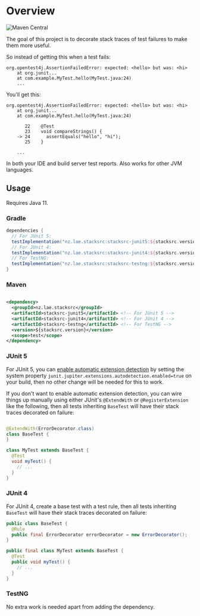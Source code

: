 # Overview

<p>
<picture>
  <img alt="Maven Central" src="https://img.shields.io/maven-central/v/nz.lae.stacksrc/stacksrc-core?color=blue">
</picture>
</p>

The goal of this project is to decorate stack traces of test failures to make
them more useful.

So instead of getting this when a test fails:

```
org.opentest4j.AssertionFailedError: expected: <hello> but was: <hi>
	at org.junit...
	at com.example.MyTest.hello(MyTest.java:24)
	...
```

You'll get this:

```
org.opentest4j.AssertionFailedError: expected: <hello> but was: <hi>
	at org.junit...
	at com.example.MyTest.hello(MyTest.java:24)

	   22    @Test
	   23    void compareStrings() {
	-> 24      assertEquals("hello", "hi");
	   25    }

	...
```

In both your IDE and build server test reports. Also works for other JVM
languages.

## Usage

Requires Java 11.

### Gradle

```groovy
dependencies {
  // For JUnit 5:
  testImplementation("nz.lae.stacksrc:stacksrc-junit5:${stacksrc.version}")
  // For JUnit 4:
  testImplementation("nz.lae.stacksrc:stacksrc-junit4:${stacksrc.version}")
  // For TestNG:
  testImplementation("nz.lae.stacksrc:stacksrc-testng:${stacksrc.version}")
}
```

### Maven

```xml

<dependency>
  <groupId>nz.lae.stacksrc</groupId>
  <artifactId>stacksrc-junit5</artifactId> <!-- For JUnit 5 -->
  <artifactId>stacksrc-junit4</artifactId> <!-- For JUnit 4 -->
  <artifactId>stacksrc-testng</artifactId> <!-- For TestNG -->
  <version>${stacksrc.version}</version>
  <scope>test</scope>
</dependency>
```

### JUnit 5

For JUnit 5, you can
[enable automatic extension detection](https://junit.org/junit5/docs/current/user-guide/#extensions-registration-automatic-enabling)
by setting the system
property `junit.jupiter.extensions.autodetection.enabled=true` on your build,
then no other change will be needed for this to work.

If you don't want to enable automatic extension detection, you can wire things
up manually using either JUnit's `@ExtendWith` or `@RegisterExtension` like the
following, then all tests inheriting `BaseTest` will have their stack traces
decorated on failure:

```java

@ExtendWith(ErrorDecorator.class)
class BaseTest {
}

class MyTest extends BaseTest {
  @Test
  void myTest() {
    // ...
  }
}
```

### JUnit 4

For JUnit 4, create a base test with a test rule, then all tests
inheriting `BaseTest` will have their stack traces
decorated on failure:

```java
public class BaseTest {
  @Rule
  public final ErrorDecorator errorDecorator = new ErrorDecorator();
}

public final class MyTest extends BaseTest {
  @Test
  public void myTest() {
    // ...
  }
}
```

### TestNG

No extra work is needed apart from adding the dependency.
